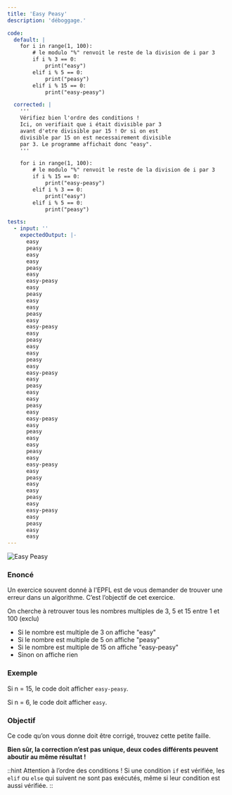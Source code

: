 ```yaml
---
title: 'Easy Peasy'
description: 'déboggage.'

code:
  default: |
    for i in range(1, 100):
        # le modulo "%" renvoit le reste de la division de i par 3
        if i % 3 == 0:
            print("easy")
        elif i % 5 == 0:
            print("peasy")
        elif i % 15 == 0:
            print("easy-peasy")

  corrected: |
    '''
    Vérifiez bien l'ordre des conditions !
    Ici, on verifiait que i était divisible par 3
    avant d'etre divisible par 15 ! Or si on est
    divisible par 15 on est necessairement divisible
    par 3. Le programme affichait donc "easy".
    '''

    for i in range(1, 100):
        # le modulo "%" renvoit le reste de la division de i par 3
        if i % 15 == 0:
            print("easy-peasy")
        elif i % 3 == 0:
            print("easy")
        elif i % 5 == 0:
            print("peasy")

tests:
  - input: ''
    expectedOutput: |-
      easy
      peasy
      easy
      easy
      peasy
      easy
      easy-peasy
      easy
      peasy
      easy
      easy
      peasy
      easy
      easy-peasy
      easy
      peasy
      easy
      easy
      peasy
      easy
      easy-peasy
      easy
      peasy
      easy
      easy
      peasy
      easy
      easy-peasy
      easy
      peasy
      easy
      easy
      peasy
      easy
      easy-peasy
      easy
      peasy
      easy
      easy
      peasy
      easy
      easy-peasy
      easy
      peasy
      easy
      easy
---
```


![Easy Peasy](/banner/easypeasy.png)

### Enoncé

Un exercice souvent donné à l'EPFL est de vous demander de trouver une erreur dans un algorithme. C’est l’objectif de cet exercice.

On cherche à retrouver tous les nombres multiples de 3, 5 et 15 entre 1 et 100 (exclu)

- Si le nombre est multiple de 3 on affiche "easy"
- Si le nombre est multiple de 5 on affiche "peasy"
- Si le nombre est multiple de 15 on affiche "easy-peasy"
- Sinon on affiche rien

### **Exemple**

Si n = 15, le code doit afficher `easy-peasy`.

Si n = 6, le code doit afficher `easy`.

### **Objectif**

Ce code qu’on vous donne doit être corrigé, trouvez cette petite faille.

**Bien sûr, la correction n’est pas unique, deux codes différents peuvent aboutir au même résultat !**

::hint
Attention à l’ordre des conditions ! Si une condition `if` est vérifiée, les `elif` ou `else` qui suivent ne sont pas exécutés, même si leur condition est aussi vérifiée.
::
